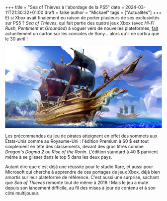 +++
title = "Sea of Thieves à l'abordage de la PS5"
date = 2024-03-11T21:30:32+01:00
draft = false
author = "Mickael"
tags = ["Actualités"]
+++ 
Et si Xbox avait finalement eu raison de porter plusieurs de ses exclusivités sur PS5 ? *Sea of Thieves*, qui fait partie des quatre jeux Xbox (avec *Hi-Fi Rush*, *Pentiment* et *Grounded*) à voguer vers de nouvelles plateformes, [fait](https://www.trueachievements.com/news/sea-of-thieves-best-selling-playstation-preorders) actuellement un carton sur les consoles de Sony… alors qu'il ne sortira que le 30 avril !

![Texte Alternative](SeaOfThieves.jpg "Arrrr Sea of Thieves")

Les précommandes du jeu de pirates atteignent en effet des sommets aux États-Unis comme au Royaume-Uni : l'édition Premium à 60 $ est tout simplement en tête des classements, devant des gros titres comme *Dragon's Dogma 2* ou *Rise of the Ronin*. L'édition standard à 40 $ parvient même à se glisser dans le top 5 dans les deux pays.

Autant dire que c'est déjà une réussite pour le studio Rare, et aussi pour Microsoft qui cherche à apprendre de ces portages de jeux Xbox, déjà bien amortis sur leur plateforme de référence. C'est aussi une surprise, sachant que *Sea of Thieves* remonte tout de même à 2018 ! Mais le jeu a muté depuis son lancement difficile, au fil des mises à jour de contenu et à son côté multijoueur.